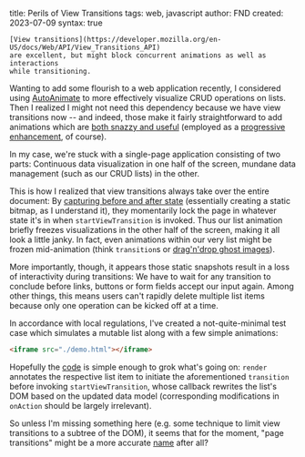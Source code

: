 title: Perils of View Transitions
tags: web, javascript
author: FND
created: 2023-07-09
syntax: true

```intro
[View transitions](https://developer.mozilla.org/en-US/docs/Web/API/View_Transitions_API)
are excellent, but might block concurrent animations as well as interactions
while transitioning.
```

Wanting to add some flourish to a web application recently, I considered using
[AutoAnimate](https://auto-animate.formkit.com) to more effectively visualize
CRUD operations on lists. Then I realized I might not need this dependency
because we have view transitions now -- and indeed, those make it fairly
straightforward to add animations which are
[both snazzy and useful](https://chriscoyier.net/2023/01/16/intuitive-list-item-transitions-with-the-view-transitions-api/)
(employed as a [progressive enhancement](https://adactio.com/journal/20195), of
course).

In my case, we're stuck with a single-page application consisting of two parts:
Continuous data visualization in one half of the screen, mundane data management
(such as our CRUD lists) in the other.

This is how I realized that view transitions always take over the entire
document: By
[capturing before and after state](https://developer.mozilla.org/en-US/docs/Web/API/View_Transitions_API#the_view_transition_process)
(essentially creating a static bitmap, as I understand it), they momentarily
lock the page in whatever state it's in when `startViewTransition` is invoked.
Thus our list animation briefly freezes visualizations in the other half of the
screen, making it all look a little janky. In fact, even animations within our
very list might be frozen mid-animation (think `transition`s or
[drag'n'drop ghost images](https://www.kryogenix.org/code/browser/custom-drag-image.html)).

More importantly, though, it appears those static snapshots result in a loss of
interactivity during transitions: We have to wait for any transition to conclude
before links, buttons or form fields accept our input again. Among other things,
this means users can't rapidly delete multiple list items because only one
operation can be kicked off at a time.

In accordance with local regulations, I've created a not-quite-minimal test case
which simulates a mutable list along with a few simple animations:

```markdown allowHTML
<iframe src="./demo.html"></iframe>
```

Hopefully the
[code](https://github.com/FND/prepitaph/blob/main/content/articles/view_transition_perils/)
is simple enough to grok what's going on: `render` annotates the respective list
item to initiate the aforementioned `transition` before invoking
`startViewTransition`, whose callback rewrites the list's DOM based on the
updated data model (corresponding modifications in `onAction` should be largely
irrelevant).

So unless I'm missing something here (e.g. some technique to limit view
transitions to a subtree of the DOM), it seems that for the moment, "page
transitions" might be a more accurate [name](https://adactio.com/journal/19573)
after all?
